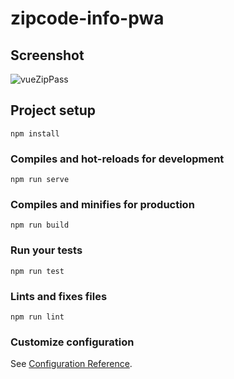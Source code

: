 # zipcode-info-pwa

## Screenshot
![vueZipPass](https://user-images.githubusercontent.com/40008667/61998808-28979700-b07b-11e9-9b6a-7c65e44e76cd.PNG)

## Project setup
```
npm install
```

### Compiles and hot-reloads for development
```
npm run serve
```

### Compiles and minifies for production
```
npm run build
```

### Run your tests
```
npm run test
```

### Lints and fixes files
```
npm run lint
```

### Customize configuration
See [Configuration Reference](https://cli.vuejs.org/config/).
